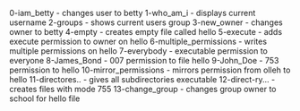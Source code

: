 0-iam_betty - changes user to betty
1-who_am_i - displays current username
2-groups - shows current users group
3-new_owner - changes owner to betty
4-empty - creates empty file called hello
5-execute - adds execute permission to owner on hello
6-multiple_permissions - writes multiple permissions on hello
7-everybody - executable permission to everyone
8-James_Bond - 007 permission to file hello
9-John_Doe - 753 permission to hello
10-mirror_permissions - mirrors permission from olleh to hello
11-directores.. - gives all subdirectories executable
12-direct-ry... - creates files with mode 755
13-change_group - changes group owner to school for hello file
